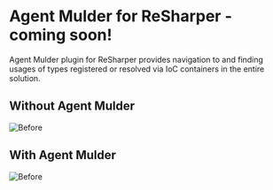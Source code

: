 **Agent Mulder for ReSharper** - coming soon!
=============================================

Agent Mulder plugin for ReSharper provides navigation to and finding usages of types registered or resolved via IoC containers in the entire solution.

Without Agent Mulder
------

![Before](http://i.imgur.com/o0QRv.png)

With Agent Mulder
-----

![Before](http://i.imgur.com/uzBim.png)